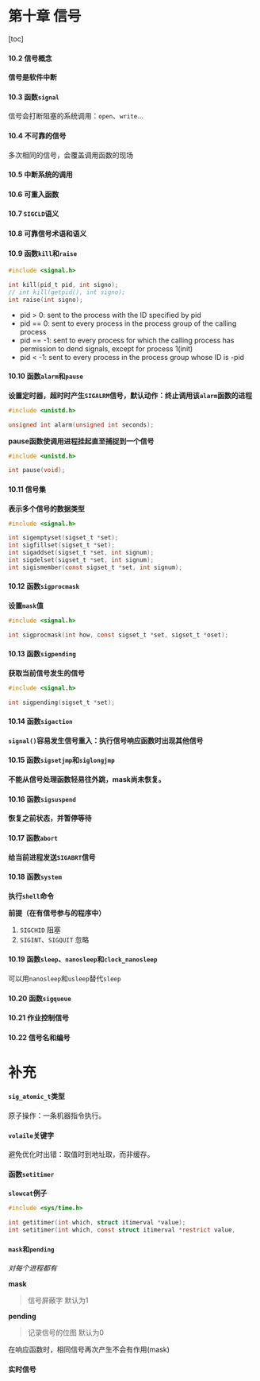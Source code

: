 # 第十章 信号

[toc]

#### 10.2 信号概念

**信号是软件中断**

#### 10.3 函数`signal`

信号会打断阻塞的系统调用：`open`、`write`...

#### 10.4 不可靠的信号

多次相同的信号，会覆盖调用函数的现场

#### 10.5 中断系统的调用

#### 10.6 可重入函数

#### 10.7 `SIGCLD`语义

#### 10.8 可靠信号术语和语义

#### 10.9 函数`kill`和`raise`

```c
#include <signal.h>

int kill(pid_t pid, int signo);
// int kill(getpid(), int signo);
int raise(int signo);
```

- pid > 0: sent to the process with the ID specified by pid
- pid == 0: sent to every process in the process group of the calling process
- pid == -1: sent to every process for which the calling process has permission to dend signals, except for process 1(init)
- pid < -1: sent to every process in the process group whose ID is -pid

#### 10.10 函数`alarm`和`pause`

**设置定时器，超时时产生`SIGALRM`信号，默认动作：终止调用该`alarm`函数的进程**

```c
#include <unistd.h>

unsigned int alarm(unsigned int seconds);
```

**pause函数使调用进程挂起直至捕捉到一个信号**

```c
#include <unistd.h>

int pause(void);
```

#### 10.11 信号集

**表示多个信号的数据类型**

```c
#include <signal.h>

int sigemptyset(sigset_t *set);
int sigfillset(sigset_t *set);
int sigaddset(sigset_t *set, int signum);
int sigdelset(sigset_t *set, int signum);
int sigismember(const sigset_t *set, int signum);
```

#### 10.12 函数`sigprocmask`

**设置`mask`值**

```c
#include <signal.h>

int sigprocmask(int how, const sigset_t *set, sigset_t *oset);
```

#### 10.13 函数`sigpending`

**获取当前信号发生的信号**

```c
#include <signal.h>

int sigpending(sigset_t *set);
```

#### 10.14 函数`sigaction`

**`signal()`容易发生信号重入：执行信号响应函数时出现其他信号**

#### 10.15 函数`sigsetjmp`和`siglongjmp`

**不能从信号处理函数轻易往外跳，mask尚未恢复。**

#### 10.16 函数`sigsuspend`

**恢复之前状态，并暂停等待**

#### 10.17 函数`abort`

**给当前进程发送`SIGABRT`信号**

#### 10.18 函数`system`

**执行`shell`命令**

**前提（在有信号参与的程序中）**
1. `SIGCHID` 阻塞
2. `SIGINT`、`SIGQUIT` 忽略

#### 10.19 函数`sleep`、`nanosleep`和`clock_nanosleep`

可以用`nanosleep`和`usleep`替代`sleep`

#### 10.20 函数`sigqueue`

#### 10.21 作业控制信号

#### 10.22 信号名和编号


# 补充

#### `sig_atomic_t`类型

原子操作：一条机器指令执行。

#### `volaile`关键字

避免优化时出错：取值时到地址取，而非缓存。

#### 函数`setitimer`

**`slowcat`例子**

```c
#include <sys/time.h>

int getitimer(int which, struct itimerval *value);
int setitimer(int which, const struct itimerval *restrict value,
```

#### `mask`和`pending`

*对每个进程都有*

**mask**
> 信号屏蔽字 默认为1

**pending**
> 记录信号的位图 默认为0

在响应函数时，相同信号再次产生不会有作用(mask)

#### 实时信号



